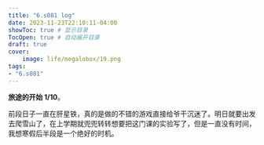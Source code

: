 ```yaml
---
title: "6.s081 log"
date: 2023-11-23T22:10:11-04:00
showToc: true # 显示目录
TocOpen: true # 自动展开目录
draft: true 
cover:
    image: life/megalobox/19.png
tags: 
- "6.s081"
---
```


**旅途的开始 1/10**。
 
前段日子一直在肝星铁，真的是做的不错的游戏直接给爷干沉迷了。明日就要出发去爬雪山了，在上学期就兜兜转转想要把这门课的实验写了，但是一直没有时间，我想寒假后半段是一个绝好的时机。

